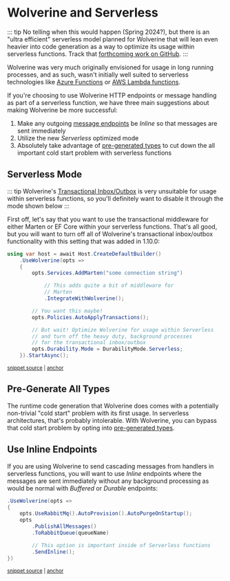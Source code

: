 # Wolverine and Serverless

::: tip
No telling when this would happen (Spring 2024?), but there is an "ultra efficient" serverless model planned for Wolverine
that will lean even heavier into code generation as a way to optimize its usage within serverless functions. Track that [forthcoming
work on GitHub](https://github.com/JasperFx/wolverine/issues/34).
:::

Wolverine was very much originally envisioned for usage in long running processes, and as such, wasn't initially well suited to
serverless technologies like [Azure Functions](https://azure.microsoft.com/en-us/products/functions) or [AWS Lambda functions](https://aws.amazon.com/pm/lambda).

If you're choosing to use Wolverine HTTP endpoints or message handling as part of a serverless function, we have three
main suggestions about making Wolverine be more successful:

1. Make any outgoing [message endpoints](/guide/runtime.html#endpoint-types) be *Inline* so that messages are sent immediately
2. Utilize the new *Serverless* optimized mode
3. Absolutely take advantage of [pre-generated types]() to cut down the all important cold start problem with serverless functions

## Serverless Mode

::: tip
Wolverine's [Transactional Inbox/Outbox](/guide/durability/) is very unsuitable for usage within serverless functions, so you'll definitely
want to disable it through the mode shown below
:::

First off, let's say that you want to use the transactional
middleware for either Marten or EF Core within your serverless functions. That's all good, but you will want to turn off
all of Wolverine's transactional inbox/outbox functionality with this setting that was added in 1.10.0:

<!-- snippet: sample_configuring_the_serverless_mode -->
<a id='snippet-sample_configuring_the_serverless_mode'></a>
```cs
using var host = await Host.CreateDefaultBuilder()
    .UseWolverine(opts =>
    {
        opts.Services.AddMarten("some connection string")

            // This adds quite a bit of middleware for
            // Marten
            .IntegrateWithWolverine();

        // You want this maybe!
        opts.Policies.AutoApplyTransactions();

        // But wait! Optimize Wolverine for usage within Serverless
        // and turn off the heavy duty, background processes
        // for the transactional inbox/outbox
        opts.Durability.Mode = DurabilityMode.Serverless;
    }).StartAsync();
```
<sup><a href='https://github.com/JasperFx/wolverine/blob/main/src/Samples/DocumentationSamples/DurabilityModes.cs#L12-L33' title='Snippet source file'>snippet source</a> | <a href='#snippet-sample_configuring_the_serverless_mode' title='Start of snippet'>anchor</a></sup>
<!-- endSnippet -->

## Pre-Generate All Types

The runtime code generation that Wolverine does comes with a potentially non-trivial "cold start" problem with its first
usage. In serverless architectures, that's probably intolerable. With Wolverine, you can bypass that cold start problem
by opting into [pre-generated types](/guide/codegen.html#generating-code-ahead-of-time).

## Use Inline Endpoints

If you are using Wolverine to send cascading messages from handlers in serverless functions, you will want to use
*Inline* endpoints where the messages are sent immediately without any background processing as would be normal with *Buffered* or *Durable*
endpoints:

<!-- snippet: sample_usage_of_send_inline -->
<a id='snippet-sample_usage_of_send_inline'></a>
```cs
.UseWolverine(opts =>
{
    opts.UseRabbitMq().AutoProvision().AutoPurgeOnStartup();
    opts
        .PublishAllMessages()
        .ToRabbitQueue(queueName)

        // This option is important inside of Serverless functions
        .SendInline();
})
```
<sup><a href='https://github.com/JasperFx/wolverine/blob/main/src/Transports/RabbitMQ/Wolverine.RabbitMQ.Tests/Bugs/Bug_189_fails_if_there_are_many_messages_in_queue_on_startup.cs#L20-L33' title='Snippet source file'>snippet source</a> | <a href='#snippet-sample_usage_of_send_inline' title='Start of snippet'>anchor</a></sup>
<!-- endSnippet -->
